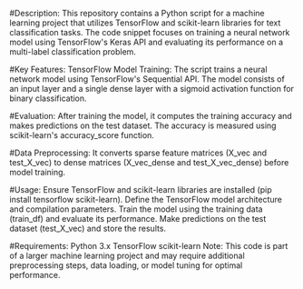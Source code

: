 
#Description:
This repository contains a Python script for a machine learning project that utilizes TensorFlow and scikit-learn libraries for text classification tasks. The code snippet focuses on training a neural network model using TensorFlow's Keras API and evaluating its performance on a multi-label classification problem.

#Key Features:
TensorFlow Model Training: The script trains a neural network model using TensorFlow's Sequential API. The model consists of an input layer and a single dense layer with a sigmoid activation function for binary classification.

#Evaluation:
After training the model, it computes the training accuracy and makes predictions on the test dataset. The accuracy is measured using scikit-learn's accuracy_score function.

#Data Preprocessing:
It converts sparse feature matrices (X_vec and test_X_vec) to dense matrices (X_vec_dense and test_X_vec_dense) before model training.

#Usage:
Ensure TensorFlow and scikit-learn libraries are installed (pip install tensorflow scikit-learn).
Define the TensorFlow model architecture and compilation parameters.
Train the model using the training data (train_df) and evaluate its performance.
Make predictions on the test dataset (test_X_vec) and store the results.

#Requirements:
Python 3.x
TensorFlow
scikit-learn
Note: This code is part of a larger machine learning project and may require additional preprocessing steps, data loading, or model tuning for optimal performance.

